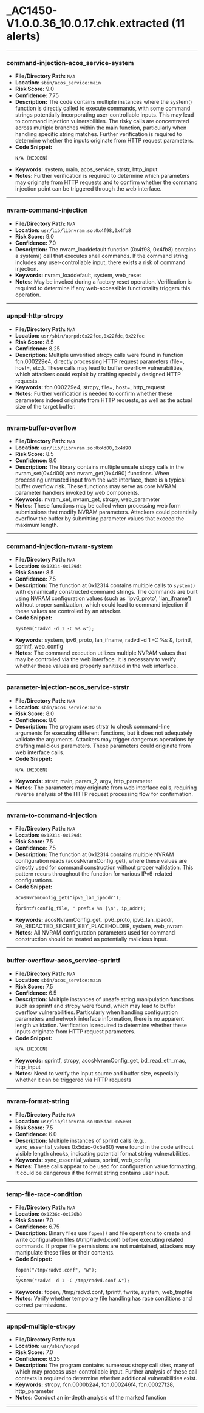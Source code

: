 # _AC1450-V1.0.0.36_10.0.17.chk.extracted (11 alerts)

---

### command-injection-acos_service-system

- **File/Directory Path:** `N/A`
- **Location:** `sbin/acos_service:main`
- **Risk Score:** 9.0
- **Confidence:** 7.75
- **Description:** The code contains multiple instances where the system() function is directly called to execute commands, with some command strings potentially incorporating user-controllable inputs. This may lead to command injection vulnerabilities. The risky calls are concentrated across multiple branches within the main function, particularly when handling specific string matches. Further verification is required to determine whether the inputs originate from HTTP request parameters.
- **Code Snippet:**
  ```
  N/A (HIDDEN)
  ```
- **Keywords:** system, main, acos_service, strstr, http_input
- **Notes:** Further verification is required to determine which parameters may originate from HTTP requests and to confirm whether the command injection point can be triggered through the web interface.

---
### nvram-command-injection

- **File/Directory Path:** `N/A`
- **Location:** `usr/lib/libnvram.so:0x4f98,0x4fb8`
- **Risk Score:** 9.0
- **Confidence:** 7.0
- **Description:** The nvram_loaddefault function (0x4f98, 0x4fb8) contains a system() call that executes shell commands. If the command string includes any user-controllable input, there exists a risk of command injection.
- **Keywords:** nvram_loaddefault, system, web_reset
- **Notes:** May be invoked during a factory reset operation. Verification is required to determine if any web-accessible functionality triggers this operation.

---
### upnpd-http-strcpy

- **File/Directory Path:** `N/A`
- **Location:** `usr/sbin/upnpd:0x22fcc,0x22fdc,0x22fec`
- **Risk Score:** 8.5
- **Confidence:** 8.25
- **Description:** Multiple unverified strcpy calls were found in function fcn.000229e4, directly processing HTTP request parameters (file=, host=, etc.). These calls may lead to buffer overflow vulnerabilities, which attackers could exploit by crafting specially designed HTTP requests.
- **Keywords:** fcn.000229e4, strcpy, file=, host=, http_request
- **Notes:** Further verification is needed to confirm whether these parameters indeed originate from HTTP requests, as well as the actual size of the target buffer.

---
### nvram-buffer-overflow

- **File/Directory Path:** `N/A`
- **Location:** `usr/lib/libnvram.so:0x4d00,0x4d90`
- **Risk Score:** 8.5
- **Confidence:** 8.0
- **Description:** The library contains multiple unsafe strcpy calls in the nvram_set(0x4d00) and nvram_get(0x4d90) functions. When processing untrusted input from the web interface, there is a typical buffer overflow risk. These functions may serve as core NVRAM parameter handlers invoked by web components.
- **Keywords:** nvram_set, nvram_get, strcpy, web_parameter
- **Notes:** These functions may be called when processing web form submissions that modify NVRAM parameters. Attackers could potentially overflow the buffer by submitting parameter values that exceed the maximum length.

---
### command-injection-nvram-system

- **File/Directory Path:** `N/A`
- **Location:** `0x12314-0x129d4`
- **Risk Score:** 8.5
- **Confidence:** 7.5
- **Description:** The function at 0x12314 contains multiple calls to `system()` with dynamically constructed command strings. The commands are built using NVRAM configuration values (such as 'ipv6_proto', 'lan_ifname') without proper sanitization, which could lead to command injection if these values are controlled by an attacker.
- **Code Snippet:**
  ```
  system("radvd -d 1 -C %s &");
  ```
- **Keywords:** system, ipv6_proto, lan_ifname, radvd -d 1 -C %s &, fprintf, sprintf, web_config
- **Notes:** The command execution utilizes multiple NVRAM values that may be controlled via the web interface. It is necessary to verify whether these values are properly sanitized in the web interface.

---
### parameter-injection-acos_service-strstr

- **File/Directory Path:** `N/A`
- **Location:** `sbin/acos_service:main`
- **Risk Score:** 8.0
- **Confidence:** 8.0
- **Description:** The program uses strstr to check command-line arguments for executing different functions, but it does not adequately validate the arguments. Attackers may trigger dangerous operations by crafting malicious parameters. These parameters could originate from web interface calls.
- **Code Snippet:**
  ```
  N/A (HIDDEN)
  ```
- **Keywords:** strstr, main, param_2, argv, http_parameter
- **Notes:** The parameters may originate from web interface calls, requiring reverse analysis of the HTTP request processing flow for confirmation.

---
### nvram-to-command-injection

- **File/Directory Path:** `N/A`
- **Location:** `0x12314-0x129d4`
- **Risk Score:** 7.5
- **Confidence:** 7.5
- **Description:** The function at 0x12314 contains multiple NVRAM configuration reads (acosNvramConfig_get), where these values are directly used for command construction without proper validation. This pattern recurs throughout the function for various IPv6-related configurations.
- **Code Snippet:**
  ```
  acosNvramConfig_get("ipv6_lan_ipaddr");
  ...
  fprintf(config_file, " prefix %s {\n", ip_addr);
  ```
- **Keywords:** acosNvramConfig_get, ipv6_proto, ipv6_lan_ipaddr, RA_REDACTED_SECRET_KEY_PLACEHOLDER, system, web_nvram
- **Notes:** All NVRAM configuration parameters used for command construction should be treated as potentially malicious input.

---
### buffer-overflow-acos_service-sprintf

- **File/Directory Path:** `N/A`
- **Location:** `sbin/acos_service:main`
- **Risk Score:** 7.5
- **Confidence:** 6.5
- **Description:** Multiple instances of unsafe string manipulation functions such as sprintf and strcpy were found, which may lead to buffer overflow vulnerabilities. Particularly when handling configuration parameters and network interface information, there is no apparent length validation. Verification is required to determine whether these inputs originate from HTTP request parameters.
- **Code Snippet:**
  ```
  N/A (HIDDEN)
  ```
- **Keywords:** sprintf, strcpy, acosNvramConfig_get, bd_read_eth_mac, http_input
- **Notes:** Need to verify the input source and buffer size, especially whether it can be triggered via HTTP requests

---
### nvram-format-string

- **File/Directory Path:** `N/A`
- **Location:** `usr/lib/libnvram.so:0x5dac-0x5e60`
- **Risk Score:** 7.5
- **Confidence:** 6.0
- **Description:** Multiple instances of sprintf calls (e.g., sync_essential_values 0x5dac-0x5e60) were found in the code without visible length checks, indicating potential format string vulnerabilities.
- **Keywords:** sync_essential_values, sprintf, web_config
- **Notes:** These calls appear to be used for configuration value formatting. It could be dangerous if the format string contains user input.

---
### temp-file-race-condition

- **File/Directory Path:** `N/A`
- **Location:** `0x1236c-0x126b8`
- **Risk Score:** 7.0
- **Confidence:** 6.75
- **Description:** Binary files use `fopen()` and file operations to create and write configuration files (/tmp/radvd.conf) before executing related commands. If proper file permissions are not maintained, attackers may manipulate these files or their contents.
- **Code Snippet:**
  ```
  fopen("/tmp/radvd.conf", "w");
  ...
  system("radvd -d 1 -C /tmp/radvd.conf &");
  ```
- **Keywords:** fopen, /tmp/radvd.conf, fprintf, fwrite, system, web_tmpfile
- **Notes:** Verify whether temporary file handling has race conditions and correct permissions.

---
### upnpd-multiple-strcpy

- **File/Directory Path:** `N/A`
- **Location:** `usr/sbin/upnpd`
- **Risk Score:** 7.0
- **Confidence:** 6.25
- **Description:** The program contains numerous strcpy call sites, many of which may process user-controllable input. Further analysis of these call contexts is required to determine whether additional vulnerabilities exist.
- **Keywords:** strcpy, fcn.0000b2a4, fcn.000246f4, fcn.00027f28, http_parameter
- **Notes:** Conduct an in-depth analysis of the marked function

---
